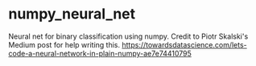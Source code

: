 # numpy_neural_net
Neural net for binary classification using numpy. Credit to Piotr Skalski's Medium post for help writing this.
https://towardsdatascience.com/lets-code-a-neural-network-in-plain-numpy-ae7e74410795
